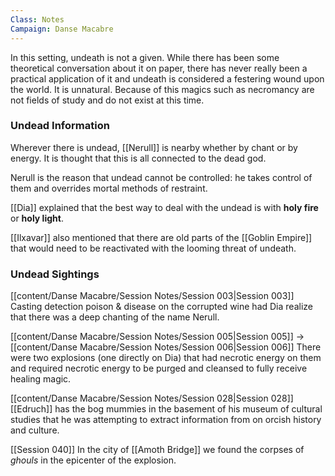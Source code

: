 ```yaml
---
Class: Notes
Campaign: Danse Macabre
---
```

In this setting, undeath is not a given. While there has been some theoretical conversation about it on paper, there has never really been a practical application of it and undeath is considered a festering wound upon the world. It is unnatural. Because of this magics such as necromancy are not fields of study and do not exist at this time.

### Undead Information

Wherever there is undead, [[Nerull]] is nearby whether by chant or by energy. It is thought that this is all connected to the dead god.

Nerull is the reason that undead cannot be controlled: he takes control of them and overrides mortal methods of restraint.

[[Dia]] explained that the best way to deal with the undead is with **holy fire** or **holy light**. 

[[Ilxavar]] also mentioned that there are old parts of the [[Goblin Empire]] that would need to be reactivated with the looming threat of undeath.

### Undead Sightings

[[content/Danse Macabre/Session Notes/Session 003|Session 003]]
	Casting detection poison & disease on the corrupted wine had Dia realize that there was a deep chanting of the name Nerull.

[[content/Danse Macabre/Session Notes/Session 005|Session 005]] -> [[content/Danse Macabre/Session Notes/Session 006|Session 006]]
	There were two explosions (one directly on Dia) that had necrotic energy on them and required necrotic energy to be purged and cleansed to fully receive healing magic.

[[content/Danse Macabre/Session Notes/Session 028|Session 028]]
	[[Edruch]] has the bog mummies in the basement of his museum of cultural studies that he was attempting to extract information from on orcish history and culture.

[[Session 040]]
	In the city of [[Amoth Bridge]] we found the corpses of *ghouls* in the epicenter of the explosion.